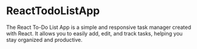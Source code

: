 # ReactTodoListApp
The React To-Do List App is a simple and responsive task manager created with React. It allows you to easily add, edit, and track tasks, helping you stay organized and productive.
